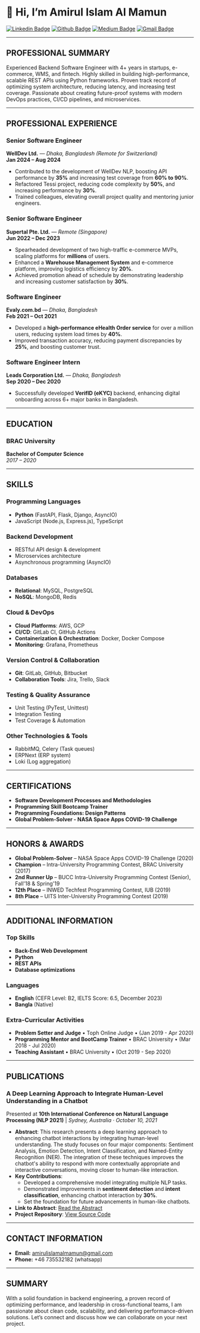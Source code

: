 # 👋 Hi, I’m Amirul Islam Al Mamun

[![Linkedin Badge](https://img.shields.io/badge/-amirulislamalmamun-blue?style=flat-square&logo=Linkedin&logoColor=white&link=https://www.linkedin.com/in/amirulislamalmamun/)](https://www.linkedin.com/in/amirulislamalmamun/) [![Github Badge](https://img.shields.io/badge/-shiningflash-black?style=flat-square&logo=github&logoColor=white&link=https://github.com/shiningflash)](https://github.com/shiningflash) [![Medium Badge](https://img.shields.io/badge/-@amirulislamalmamun-03a57a?style=flat-square&labelColor=000000&logo=Medium&link=https://medium.com/@amirulislamalmamun)](https://medium.com/@amirulislamalmamun) [![Gmail Badge](https://img.shields.io/badge/-amirulislamalmamun@gmail.com-c14438?style=flat-square&logo=Gmail&logoColor=white&link=mailto:amirulislamalmamun@gmail.com)](mailto:amirulislamalmamun@gmail.com)

---

## **PROFESSIONAL SUMMARY**

Experienced Backend Software Engineer with 4+ years in startups, e-commerce, WMS, and fintech. Highly skilled in building high-performance, scalable REST APIs using Python frameworks. Proven track record of optimizing system architecture, reducing latency, and increasing test coverage. Passionate about creating future-proof systems with modern DevOps practices, CI/CD pipelines, and microservices.

---

## **PROFESSIONAL EXPERIENCE**

### **Senior Software Engineer**  
**WellDev Ltd.** — _Dhaka, Bangladesh (Remote for Switzerland)_  
**Jan 2024 – Aug 2024**

- Contributed to the development of WellDev NLP, boosting API performance by **35%** and increasing test coverage from **60% to 90%**.
- Refactored Tessi project, reducing code complexity by **50%**, and increasing performance by **30%**.
- Trained colleagues, elevating overall project quality and mentoring junior engineers.

### **Senior Software Engineer**  
**Supertal Pte. Ltd.** — _Remote (Singapore)_  
**Jun 2022 – Dec 2023**

- Spearheaded development of two high-traffic e-commerce MVPs, scaling platforms for **millions** of users.
- Enhanced a **Warehouse Management System** and e-commerce platform, improving logistics efficiency by **20%**.
- Achieved promotion ahead of schedule by demonstrating leadership and increasing customer satisfaction by **30%**.

### **Software Engineer**  
**Evaly.com.bd** — _Dhaka, Bangladesh_  
**Feb 2021 – Oct 2021**

- Developed a **high-performance eHealth Order service** for over a million users, reducing system load times by **40%**.
- Improved transaction accuracy, reducing payment discrepancies by **25%**, and boosting customer trust.

### **Software Engineer Intern**  
**Leads Corporation Ltd.** — _Dhaka, Bangladesh_  
**Sep 2020 – Dec 2020**

- Successfully developed **VerifID (eKYC)** backend, enhancing digital onboarding across 6+ major banks in Bangladesh.

---

## **EDUCATION**

### **BRAC University**  
**Bachelor of Computer Science**  
_2017 – 2020_

---

## **SKILLS**

### **Programming Languages**
- **Python** (FastAPI, Flask, Django, AsyncIO)
- JavaScript (Node.js, Express.js), TypeScript

### **Backend Development**
- RESTful API design & development
- Microservices architecture
- Asynchronous programming (AsyncIO)

### **Databases**
- **Relational**: MySQL, PostgreSQL
- **NoSQL**: MongoDB, Redis

### **Cloud & DevOps**
- **Cloud Platforms**: AWS, GCP
- **CI/CD**: GitLab CI, GitHub Actions
- **Containerization & Orchestration**: Docker, Docker Compose
- **Monitoring**: Grafana, Prometheus

### **Version Control & Collaboration**
- **Git**: GitLab, GitHub, Bitbucket
- **Collaboration Tools**: Jira, Trello, Slack

### **Testing & Quality Assurance**
- Unit Testing (PyTest, Unittest)
- Integration Testing
- Test Coverage & Automation

### **Other Technologies & Tools**
- RabbitMQ, Celery (Task queues)
- ERPNext (ERP system)
- Loki (Log aggregation)


---

## **CERTIFICATIONS**

- **Software Development Processes and Methodologies**
- **Programming Skill Bootcamp Trainer**
- **Programming Foundations: Design Patterns**
- **Global Problem-Solver - NASA Space Apps COVID-19 Challenge**

---

## **HONORS & AWARDS**

- **Global Problem-Solver** – NASA Space Apps COVID-19 Challenge (2020)
- **Champion** – Intra-University Programming Contest, BRAC University (2017)
- **2nd Runner Up** – BUCC Intra-University Programming Contest (Senior), Fall'18 & Spring'19
- **12th Place** – INWED Techfest Programming Contest, IUB (2019)
- **8th Place** – UITS Inter-University Programming Contest (2019)

---

## **ADDITIONAL INFORMATION**

### **Top Skills**
- **Back-End Web Development**
- **Python**
- **REST APIs**
- **Database optimizations**

### **Languages**
- **English** (CEFR Level: B2, IELTS Score: 6.5, December 2023)
- **Bangla** (Native)

### **Extra-Curricular Activities**
- **Problem Setter and Judge** • Toph Online Judge • (Jan 2019 - Apr 2020)
- **Programming Mentor and BootCamp Trainer** • BRAC University • (Mar 2018 - Jul 2020)
- **Teaching Assistant** • BRAC University • (Oct 2019 - Sep 2020)

---

## **PUBLICATIONS**

### **A Deep Learning Approach to Integrate Human-Level Understanding in a Chatbot**  
Presented at **10th International Conference on Natural Language Processing (NLP 2021)** | *Sydney, Australia · October 10, 2021*  
- **Abstract**: This research presents a deep learning approach to enhancing chatbot interactions by integrating human-level understanding. The study focuses on four major components: Sentiment Analysis, Emotion Detection, Intent Classification, and Named-Entity Recognition (NER). The integration of these techniques improves the chatbot's ability to respond with more contextually appropriate and interactive conversations, moving closer to human-like interaction.  
- **Key Contributions**:
  - Developed a comprehensive model integrating multiple NLP tasks.
  - Demonstrated improvements in **sentiment detection** and **intent classification**, enhancing chatbot interaction by **30%**.
  - Set the foundation for future advancements in human-like chatbots.
- **Link to Abstract**: [Read the Abstract](https://aircconline.com/csit/abstract/v11n23/csit112309.html)
- **Project Repository**: [View Source Code](https://lnkd.in/gcqsU52V)


---

## **CONTACT INFORMATION**

- **Email:** amirulislamalmamun@gmail.com
- **Phone:** +46 735532182 (whatsapp)

---

## **SUMMARY**

With a solid foundation in backend engineering, a proven record of optimizing performance, and leadership in cross-functional teams, I am passionate about clean code, scalability, and delivering performance-driven solutions. Let’s connect and discuss how we can collaborate on your next project.
